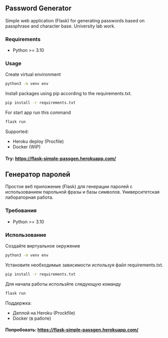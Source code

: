 ## Password Generator
Simple web application (Flask) for generating passwords based on passphrase and character base. University lab work.
### Requirements
* Python >= 3.10
### Usage
Create virtual environment 
```bash
python3 -m venv env
```
Install packages using pip according to the requirements.txt.
```bash
pip install -r requirements.txt 
```
For start app run this command
```bash
flask run
```
Supported:
* Heroku deploy (Procfile)
* Docker (WiP)
#### Try: https://flask-simple-passgen.herokuapp.com/

## Генератор паролей
Простое веб приложение (Flask) для генерации паролей с использованием парольной фразы и базы символов. Университетская лабораторная работа.
### Требования
* Python >= 3.10
### Использование
Создайте виртуальное окружение
```bash
python3 -m venv env
```
Установите необходимые зависимости используя файл requirements.txt.
```bash
pip install -r requirements.txt 
```
Для начала работы использйте следующую команду
```bash
flask run
```
Поддержка:
* Деплой на Heroku (Prockfile)
* Docker (в работе)

#### Попробовать: https://flask-simple-passgen.herokuapp.com/